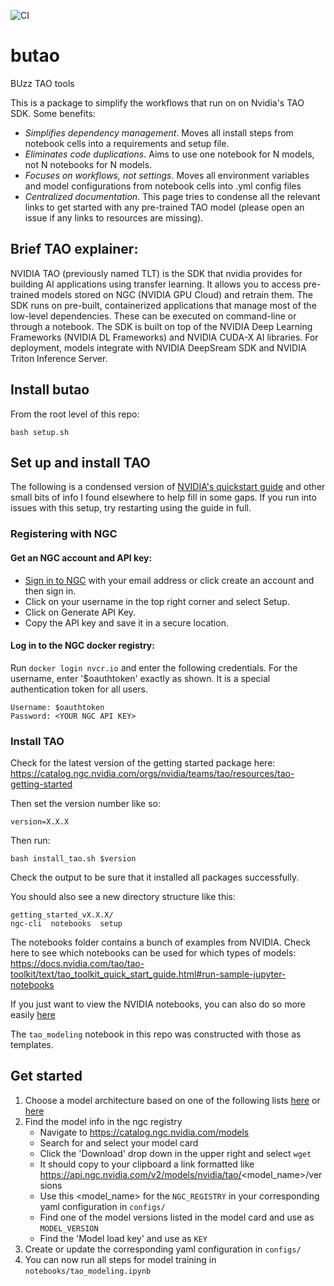 ![CI](https://github.com/Buzz-Solutions/butao/actions/workflows/test.yml/badge.svg)

# butao
BUzz TAO tools

This is a package to simplify the workflows that run on on Nvidia's TAO SDK. Some benefits:
- *Simplifies dependency management*. Moves all install steps from notebook cells into a requirements and setup file.
- *Eliminates code duplications*. Aims to use one notebook for N models, not N notebooks for N models.
- *Focuses on workflows, not settings*. Moves all environment variables and model configurations from notebook cells into .yml config files
- *Centralized documentation*. This page tries to condense all the relevant links to get started with any pre-trained TAO model (please open an issue if any links to resources are missing).

## Brief TAO explainer:

NVIDIA TAO (previously named TLT) is the SDK that nvidia provides for building AI applications using transfer learning. It allows you to access pre-trained models stored on NGC (NVIDIA GPU Cloud) and retrain them. The SDK runs on pre-built, containerized applications that manage most of the low-level dependencies. These can be executed on command-line or through a notebook. The SDK is built on top of the NVIDIA Deep Learning Frameworks (NVIDIA DL Frameworks) and NVIDIA CUDA-X AI libraries. For deployment, models integrate with NVIDIA DeepSream SDK and NVIDIA Triton Inference Server.

## Install butao

From the root level of this repo:

```
bash setup.sh
```

## Set up and install TAO

The following is a condensed version of [NVIDIA's quickstart guide](https://docs.nvidia.com/tao/tao-toolkit/text/tao_toolkit_quick_start_guide.html) and other small bits of info I found elsewhere to help fill in some gaps. If you run into issues with this setup, try restarting using the guide in full.

### Registering with NGC
#### Get an NGC account and API key:
- [Sign in to NGC](https://ngc.nvidia.com/) with your email address or click create an account and then sign in.
- Click on your username in the top right corner and select Setup.
- Click on Generate API Key.
- Copy the API key and save it in a secure location.
#### Log in to the NGC docker registry:
Run `docker login nvcr.io` and enter the following credentials. For the username, enter '$oauthtoken' exactly as shown. It is a special authentication token for all users.
```
Username: $oauthtoken
Password: <YOUR NGC API KEY>
```

### Install TAO
Check for the latest version of the getting started package here:
https://catalog.ngc.nvidia.com/orgs/nvidia/teams/tao/resources/tao-getting-started

Then set the version number like so:
```
version=X.X.X
```

Then run:
```
bash install_tao.sh $version
```

Check the output to be sure that it installed all packages successfully.

You should also see a new directory structure like this:
```
getting_started_vX.X.X/
ngc-cli  notebooks  setup
```

The notebooks folder contains a bunch of examples from NVIDIA. Check here to see which notebooks can be used for which types of models:
https://docs.nvidia.com/tao/tao-toolkit/text/tao_toolkit_quick_start_guide.html#run-sample-jupyter-notebooks

If you just want to view the NVIDIA notebooks, you can also do so more easily [here](https://catalog.ngc.nvidia.com/orgs/nvidia/teams/tao/resources/cv_samples/files)

The `tao_modeling` notebook in this repo was constructed with those as templates.

## Get started

1. Choose a model architecture based on one of the following lists [here](https://docs.nvidia.com/tao/tao-toolkit/text/tao_toolkit_quick_start_guide.html#run-sample-jupyter-notebooks) or [here](https://docs.nvidia.com/tao/tao-toolkit/text/model_zoo/cv_models)
2. Find the model info in the ngc registry
   - Navigate to https://catalog.ngc.nvidia.com/models
   - Search for and select your model card
   - Click the 'Download' drop down in the upper right and select `wget`
   - It should copy to your clipboard a link formatted like https://api.ngc.nvidia.com/v2/models/nvidia/tao/<model_name>/versions
   - Use this <model_name> for the `NGC_REGISTRY` in your corresponding yaml configuration in `configs/`
   - Find one of the model versions listed in the model card and use as `MODEL_VERSION`
   - Find the 'Model load key' and use as `KEY`
3. Create or update the corresponding yaml configuration in `configs/`
4. You can now run all steps for model training in `notebooks/tao_modeling.ipynb`

